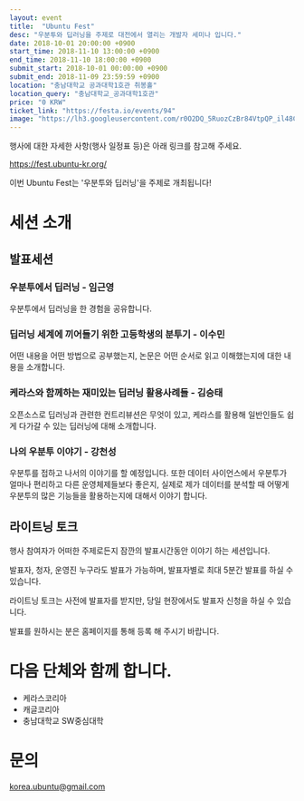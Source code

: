 ```yaml
---
layout: event
title:  "Ubuntu Fest"
desc: "우분투와 딥러닝을 주제로 대전에서 열리는 개발자 세미나 입니다."
date: 2018-10-01 20:00:00 +0900
start_time: 2018-11-10 13:00:00 +0900
end_time: 2018-11-10 18:00:00 +0900
submit_start: 2018-10-01 00:00:00 +0900
submit_end: 2018-11-09 23:59:59 +0900
location: "충남대학교 공과대학1호관 취봉홀"
location_query: "충남대학교_공과대학1호관"
price: "0 KRW"
ticket_link: "https://festa.io/events/94"
image: "https://lh3.googleusercontent.com/r0O2DQ_5RuozCzBr84VtpQP_il48C_1kivpdu_ZU8yKZeCkilj0jTCJiUQmEixEQWb_UDvcCwKU2eyoc9S4sfF2yR5M1w_1ru_ZuBKDiZumOY3ewGVamIpK2YqX9PYX5Ch7AI4TZwffF88DNTp1HGyJz9ZKoPkxjUp_xUSHaqZTvDYeraBH3Y5oFal5OXdASNY2604oUm8n0GBvk7cqzbf2hFQurhbEUCEgSvHD1JaSwy-pcW5Yd14-V8pNzh5M6DfkGTkQ3od3JYBvBalXinXq3fiAJjbrbIUZo_sUIU5DWJAJYT6Cq2ayQdRec7Tnc69IPJtKaUiQh2k-ELvY5I2T4gq8IsHSeRRumHZecCjgMSs0_6fC-kSHFJl8Eg25jfqj6iqfUi88KRi7wi4mVCsOQTdpjd39FDSmW_UKxiVkJXoSaAxKALAFUDK7mEEGrkMCTdhw4hWXzUz3W0JPCy-p-BKXssQDjRAg5sOZC6jx6EZwblLY0oTsoWfXmtmt-MpJVQPDh63i7Whi7GD_uL003o8r2GUGXqmYMjs4Lf2T1hbBr1-nSC_i_CO23RQSfDMEf8KewtSghCo6i7C_PbZ0a4leoNX_9X5puHGaIBMI-NxF--boaihUwtSKmC2FEAxlx8oagTHE0isdv6yEHoFzJRqZodjD7=w1950-h1098-no"
---
```


행사에 대한 자세한 사항(행사 일정표 등)은 아래 링크를 참고해 주세요.

https://fest.ubuntu-kr.org/


이번 Ubuntu Fest는 '우분투와 딥러닝'을 주제로 개최됩니다!

# 세션 소개

## 발표세션

### 우분투에서 딥러닝 - 임근영

우분투에서 딥러닝을 한 경험을 공유합니다.

### 딥러닝 세계에 끼어들기 위한 고등학생의 분투기 - 이수민

어떤 내용을 어떤 방법으로 공부했는지, 논문은 어떤 순서로 읽고 이해했는지에 대한 내용을 소개합니다.

### 케라스와 함께하는 재미있는 딥러닝 활용사례들 - 김승태

오픈소스로 딥러닝과 관련한 컨트리뷰션은 무엇이 있고, 케라스를 활용해 일반인들도 쉽게 다가갈 수 있는 딥러닝에 대해 소개합니다.

### 나의 우분투 이야기 - 강천성

우분투를 접하고 나서의 이야기를 할 예정입니다. 또한 데이터 사이언스에서 우분투가 얼마나 편리하고 다른 운영체제들보다 좋은지, 실제로 제가 데이터를 분석할 때 어떻게 우분투의 많은 기능들을 활용하는지에 대해서 이야기 합니다.

## 라이트닝 토크

행사 참여자가 어떠한 주제로든지 잠깐의 발표시간동안 이야기 하는 세션입니다.

발표자, 청자, 운영진 누구라도 발표가 가능하며, 발표자별로 최대 5분간 발표를 하실 수 있습니다.

라이트닝 토크는 사전에 발표자를 받지만, 당일 현장에서도 발표자 신청을 하실 수 있습니다.

발표를 원하시는 분은 홈페이지를 통해 등록 해 주시기 바랍니다.

 

# 다음 단체와 함께 합니다.

- 케라스코리아
- 캐글코리아
- 충남대학교 SW중심대학

 

# 문의

korea.ubuntu@gmail.com


